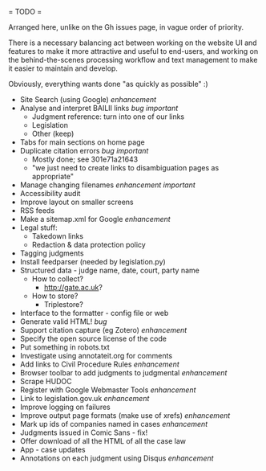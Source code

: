 = TODO =

Arranged here, unlike on the Gh issues page, in vague order of priority.

There is a necessary balancing act between working on the website UI and
features to make it more attractive and useful to end-users, and working
on the behind-the-scenes processing workflow and text management to make
it easier to maintain and develop.

Obviously, everything wants done "as quickly as possible" :)

* Site Search (using Google) *enhancement*
* Analyse and interpret BAILII links *bug* *important*
    - Judgment reference: turn into one of our links
    - Legislation
    - Other (keep)
* Tabs for main sections on home page
* Duplicate citation errors *bug* *important*
    - Mostly done; see 301e71a21643
    - "we just need to create links to disambiguation pages as appropriate"
* Manage changing filenames *enhancement* *important*
* Accessibility audit
* Improve layout on smaller screens
* RSS feeds
* Make a sitemap.xml for Google *enhancement*
* Legal stuff:
    * Takedown links
    * Redaction & data protection policy
* Tagging judgments
* Install feedparser (needed by legislation.py)
* Structured data - judge name, date, court, party name
    * How to collect?
        * http://gate.ac.uk?
    * How to store?
        * Triplestore?
* Interface to the formatter - config file or web
* Generate valid HTML! *bug*
* Support citation capture (eg Zotero) *enhancement*
* Specify the open source license of the code
* Put something in robots.txt
* Investigate using annotateit.org for comments
* Add links to Civil Procedure Rules *enhancement*
* Browser toolbar to add judgments to judgmental *enhancement*
* Scrape HUDOC
* Register with Google Webmaster Tools *enhancement*
* Link to legislation.gov.uk *enhancement*
* Improve logging on failures
* Improve output page formats (make use of xrefs) *enhancement*
* Mark up ids of companies named in cases *enhancement*
* Judgments issued in Comic Sans - fix!
* Offer download of all the HTML of all the case law
* App - case updates
* Annotations on each judgment using Disqus *enhancement*
